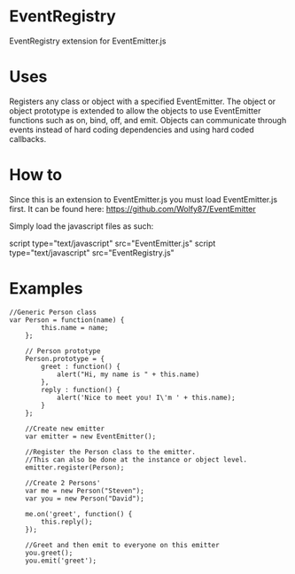 EventRegistry
=============

EventRegistry extension for EventEmitter.js

Uses
====

Registers any class or object with a specified EventEmitter.  The object or object prototype is extended to allow the objects to use EventEmitter functions such as on, bind, off, and emit.  Objects can communicate through events instead of hard coding dependencies and using hard coded callbacks.

How to
======

Since this is an extension to EventEmitter.js you must load EventEmitter.js first.  It can be found here: https://github.com/Wolfy87/EventEmitter

Simply load the javascript files as such:

script type="text/javascript" src="EventEmitter.js"
script type="text/javascript" src="EventRegistry.js"

Examples
========

	//Generic Person class
	var Person = function(name) {
			this.name = name;
		};

		// Person prototype
		Person.prototype = {
			greet : function() {
				alert("Hi, my name is " + this.name)
			},
			reply : function() {
				alert('Nice to meet you! I\'m ' + this.name);
			}
		};

		//Create new emitter
		var emitter = new EventEmitter();

		//Register the Person class to the emitter.
		//This can also be done at the instance or object level.
		emitter.register(Person);

		//Create 2 Persons'
		var me = new Person("Steven");
		var you = new Person("David");

		me.on('greet', function() {
			this.reply();
		});

		//Greet and then emit to everyone on this emitter
		you.greet();
		you.emit('greet');